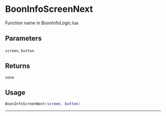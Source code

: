 # BoonInfoScreenNext
Function name in BoonInfoLogic.lua
## Parameters
`screen`, `button`
## Returns
`none`
## Usage
```lua
BoonInfoScreenNext(screen, button)
```
---
